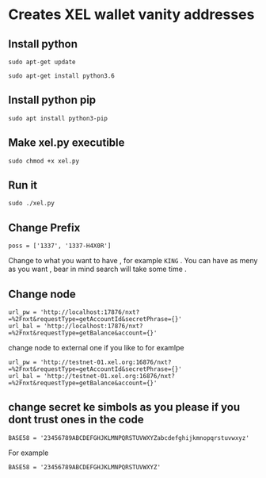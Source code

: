 # Creates XEL wallet vanity addresses

## Install python 
```
sudo apt-get update
```
```
sudo apt-get install python3.6
```
## Install python pip 

```
sudo apt install python3-pip
```
## Make xel.py executible 

```
sudo chmod +x xel.py
```

## Run it 

```
sudo ./xel.py
```

## Change Prefix 

```
poss = ['1337', '1337-H4X0R']
```
Change to what you want to have , for example  `KING` . You can have as meny as you want , bear in mind search will take some time . 

## Change node 
```
url_pw = 'http://localhost:17876/nxt?=%2Fnxt&requestType=getAccountId&secretPhrase={}'
url_bal = 'http://localhost:17876/nxt?=%2Fnxt&requestType=getBalance&account={}'
```
change node to external one if you like to for examlpe 

```
url_pw = 'http://testnet-01.xel.org:16876/nxt?=%2Fnxt&requestType=getAccountId&secretPhrase={}'
url_bal = 'http://testnet-01.xel.org:16876/nxt?=%2Fnxt&requestType=getBalance&account={}'
```
## change secret ke simbols as you please if you dont trust ones in the code 

```
BASE58 = '23456789ABCDEFGHJKLMNPQRSTUVWXYZabcdefghijkmnopqrstuvwxyz'
```
For example

```
BASE58 = '23456789ABCDEFGHJKLMNPQRSTUVWXYZ'
```


